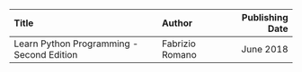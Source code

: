 |Title|Author|Publishing Date|
|:---|:---|---:|
|Learn Python Programming - Second Edition| Fabrizio Romano|June 2018
